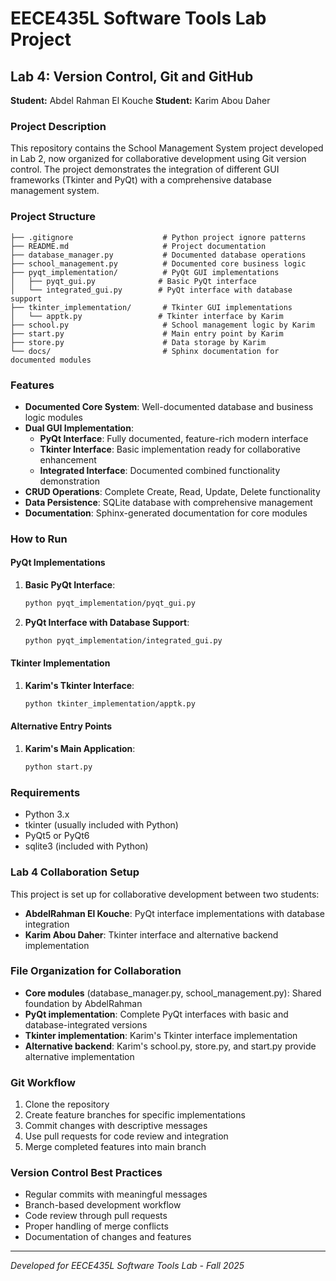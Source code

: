# EECE435L Software Tools Lab Project

## Lab 4: Version Control, Git and GitHub
**Student:** Abdel Rahman El Kouche
**Student:** Karim Abou Daher

### Project Description
This repository contains the School Management System project developed in Lab 2, now organized for collaborative development using Git version control. The project demonstrates the integration of different GUI frameworks (Tkinter and PyQt) with a comprehensive database management system.

### Project Structure
```
├── .gitignore                    # Python project ignore patterns
├── README.md                     # Project documentation
├── database_manager.py           # Documented database operations
├── school_management.py          # Documented core business logic
├── pyqt_implementation/          # PyQt GUI implementations
│   ├── pyqt_gui.py              # Basic PyQt interface
│   └── integrated_gui.py        # PyQt interface with database support
├── tkinter_implementation/       # Tkinter GUI implementations
│   └── apptk.py                 # Tkinter interface by Karim
├── school.py                     # School management logic by Karim
├── start.py                      # Main entry point by Karim
├── store.py                      # Data storage by Karim
└── docs/                         # Sphinx documentation for documented modules
```

### Features
- **Documented Core System**: Well-documented database and business logic modules
- **Dual GUI Implementation**:
  - **PyQt Interface**: Fully documented, feature-rich modern interface
  - **Tkinter Interface**: Basic implementation ready for collaborative enhancement
  - **Integrated Interface**: Documented combined functionality demonstration
- **CRUD Operations**: Complete Create, Read, Update, Delete functionality
- **Data Persistence**: SQLite database with comprehensive management
- **Documentation**: Sphinx-generated documentation for core modules

### How to Run

#### PyQt Implementations
1. **Basic PyQt Interface**:
   ```bash
   python pyqt_implementation/pyqt_gui.py
   ```

2. **PyQt Interface with Database Support**:
   ```bash
   python pyqt_implementation/integrated_gui.py
   ```

#### Tkinter Implementation
1. **Karim's Tkinter Interface**:
   ```bash
   python tkinter_implementation/apptk.py
   ```

#### Alternative Entry Points
1. **Karim's Main Application**:
   ```bash
   python start.py
   ```

### Requirements
- Python 3.x
- tkinter (usually included with Python)
- PyQt5 or PyQt6
- sqlite3 (included with Python)

### Lab 4 Collaboration Setup
This project is set up for collaborative development between two students:
- **AbdelRahman El Kouche**: PyQt interface implementations with database integration
- **Karim Abou Daher**: Tkinter interface and alternative backend implementation

### File Organization for Collaboration
- **Core modules** (database_manager.py, school_management.py): Shared foundation by AbdelRahman
- **PyQt implementation**: Complete PyQt interfaces with basic and database-integrated versions
- **Tkinter implementation**: Karim's Tkinter interface implementation
- **Alternative backend**: Karim's school.py, store.py, and start.py provide alternative implementation

### Git Workflow
1. Clone the repository
2. Create feature branches for specific implementations
3. Commit changes with descriptive messages
4. Use pull requests for code review and integration
5. Merge completed features into main branch

### Version Control Best Practices
- Regular commits with meaningful messages
- Branch-based development workflow
- Code review through pull requests
- Proper handling of merge conflicts
- Documentation of changes and features

---
*Developed for EECE435L Software Tools Lab - Fall 2025*
